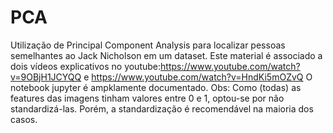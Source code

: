# PCA
Utilização de Principal Component Analysis para localizar pessoas semelhantes ao Jack Nicholson em um dataset.
Este material é associado a dois vídeos explicativos no youtube:https://www.youtube.com/watch?v=9OBjH1JCYQQ e https://www.youtube.com/watch?v=HndKi5mOZvQ
O notebook jupyter é ampklamente documentado.
Obs: Como (todas) as features das imagens tinham valores entre 0 e 1, optou-se por não standardizá-las. Porém, a standardização é recomendável na maioria dos casos.
